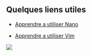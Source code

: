 ## Quelques liens utiles

- [Apprendre a utiliser Nano](https://openclassrooms.com/fr/courses/43538-reprenez-le-controle-a-laide-de-linux/39267-nano-lediteur-de-texte-du-debutant)

- [Apprendre a utiliser Vim](https://openclassrooms.com/fr/courses/43538-reprenez-le-controle-a-laide-de-linux/42693-vim-lediteur-de-texte-du-programmeur)

<img src="https://media4.giphy.com/media/8JW82ndaYfmNoYAekM/200.gif">
